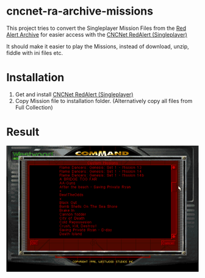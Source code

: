 # cncnet-ra-archive-missions

This project tries to convert the Singleplayer Mission Files from the [Red Alert Archive](http://ra.afraid.org/)
for easier access with the [CNCNet RedAlert (Singleplayer)](https://cncnet.org/red-alert)

It should make it easier to play the Missions, instead of download, unzip, fiddle with ini files etc.

# Installation

1. Get and install [CNCNet RedAlert (Singleplayer)](https://cncnet.org/red-alert)
2. Copy Mission file to installation folder. (Alternatively copy all files from Full Collection)

# Result
![Example.png](Example.png)